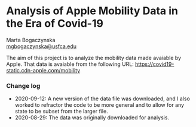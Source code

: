 # Analysis of Apple Mobility Data in the Era of Covid-19

Marta Bogaczynska  
mgbogaczynska@usfca.edu

The aim of this project is to analyze the mobility data made avaiable by Apple.
That data is avaiable from the following URL:
https://covid19-static.cdn-apple.com/mobility

### Change log

* 2020-09-12: A new version of the data file was downloaded, and I
also worked to refractor the code to be more general and to allow for any
state to be subset from the larger file. 
* 2020-08-29: The data was originally downloaded for analysis.
